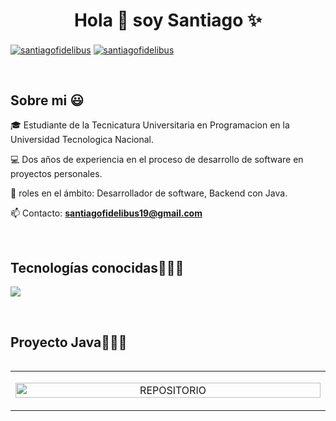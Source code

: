 <h1 align="center">Hola 👋  soy Santiago ✨ </h1> 

<p align="left">
<a href="https://linkedin.com/in/santiagofidelibus" target="blank"><img align="center" src="https://img.shields.io/badge/LinkedIn-0077B5?style=for-the-badge&logo=linkedin&logoColor=white" alt="santiagofidelibus"/></a>
<a href = "mailto:santiagofidelibus19@gmail.com" target="blank"><img align="center" src="https://img.shields.io/badge/Gmail-D14836?style=for-the-badge&logo=gmail&logoColor=white" alt="santiagofidelibus"  /></a>
  </p>
<br>
<h2>Sobre mi 😃</h2>
<!--Intro start-->

<p align="left">
🎓 Estudiante de la Tecnicatura Universitaria en Programacion en la Universidad Tecnologica Nacional.

💻 Dos años de experiencia en el proceso de desarrollo de software en proyectos personales.

📝 roles en el ámbito: Desarrollador de software, Backend con Java.

📫 Contacto: **santiagofidelibus19@gmail.com**
<!--Intro end-->
  </p>
<br>

<h2 >Tecnologías conocidas👨🏻‍💻</h2>
<!--tech stack icons-->
<p align="left">
  <a href="https://skillicons.dev">
    <img src="https://skillicons.dev/icons?i=c,cs,java,spring,maven,css,html,js,mysql,git,github,idea,eclipse,vscode&perline=12" />
  </a>
</p>
<br>
<!-------------------------->
<div id="proyectos">
<h2 >Proyecto Java👨🏻‍💻</h2>

<table align="left" >
<tr border="none">
  <td width="25%" align="center">
    <p align="center">
     <a href="https://github.com/SantiagoFidelibus/Sistema_Administrativo_Clubes_Futbol.git" title="Go to Source">
        <img align="center" width=100% src="https://skillicons.dev/icons?i=github&perline=12"   alt="REPOSITORIO" /></a>
      </p>   
</td>
  
</tr>
</table>
  </div>
<br>
<br><br>
<br>
<br><br><br>
<br><br>
<!-------------------------->
